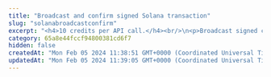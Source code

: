 ```yaml
---
title: "Broadcast and confirm signed Solana transaction"
slug: "solanabroadcastconfirm"
excerpt: "<h4>10 credits per API call.</h4><br/>\n<p>Broadcast signed custom transactions to Solana blockchain and waits for transaction confirmation depending on the commitment given. More information about commitment levels <a target=\"_blank\" href=\"https://docs.solana.com/ru/developing/clients/jsonrpc-api#configuring-state-commitment\">here</a></p>"
category: 65a8e44fccf94800381cd6f7
hidden: false
createdAt: "Mon Feb 05 2024 11:38:51 GMT+0000 (Coordinated Universal Time)"
updatedAt: "Mon Feb 05 2024 11:39:05 GMT+0000 (Coordinated Universal Time)"
---
```

